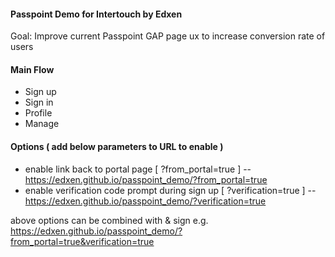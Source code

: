 #### Passpoint Demo for Intertouch by Edxen
Goal: Improve current Passpoint GAP page ux to increase conversion rate of users

#### Main Flow
- Sign up
- Sign in
- Profile
- Manage

#### Options ( add below parameters to URL to enable )
- enable link back to portal page [ ?from_portal=true ]
-- https://edxen.github.io/passpoint_demo/?from_portal=true
- enable verification code prompt during sign up [ ?verification=true ]
-- https://edxen.github.io/passpoint_demo/?verification=true


above options can be combined with & sign
e.g. https://edxen.github.io/passpoint_demo/?from_portal=true&verification=true